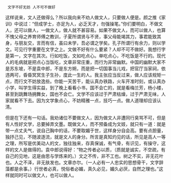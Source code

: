      文字不好无妨 人不可不做好 

   这样说来，文人还做得么？所以我向来不劝人做文人，只要做人便是。颜之推《家训》中说过：“但成学士，亦足为人，必乏天才，勿强操笔。”你们要明白，不做文人，还可以做人，一做文人，做人就不甚容易。如果不做文人，而可以做人，也算不愧父母之养育师傅之教训，子夏所谓贤与不贤，事父母能竭其力，事君能致其身，与朋友交，言而有信，虽曰未学，吾必谓之学矣。孔子所谓行有余力，则以学文。可见行字重要在文字之上。文做不好有什么要紧？人却不可不做好。我想行字是第一，文字在其次。行如吃饭，文如吃点心。单吃点心，不吃饭是不行的。现代人的毛病就是把点心当饭吃，文章非常庄重，而行为非常幽默。中国的幽默大家不是苏东坡，不是袁中郎，不是东方朔，而是把一切国事当儿戏，把官厅当家祠，依违两可，昏昏冥冥生子生孙，度此一生的人。我主张应当反过来，做人应该规矩一点，而行文不妨放逸些。你能一天苦干，能认真办铁路，火车开准时刻，或认真办小学，叫学生得实益，到了晚上看看小书，国不会亡的，就是看梅兰芳，杨小楼，甚至到跳舞场拥舞女，国也不会亡。文学不应该过于严肃枯燥，过于严肃无味，人家就看不下去。因为文学象点心，不妨精雅一点，技巧一点。做人道理却应该认清。 

   但是在下还有一句话。我劝诸位不要做文人，因为做文人非遭同行臭骂不可，但是有人性好文学，总要掉弄文墨。既做文人，而不预备成为文妓，就只有一道：就是带一点丈夫气，说自己胸中的话，不要取媚于世，这样身分自会高。要有点胆量，独抒己见，不随波逐流，就是文人的身分。所言是真知灼见的话，所见是高人一等之理，所写是优美动人的文，独往独来，存真保诚，有气骨，有识见，有操守，这样的文人是做得的。袁中郎说得好：“物之传者必以质，（质就是诚实，不空疏，有自己的见地，这是由思与学炼来的。）文之不传，非不工也。树之不实，非无花叶也。人之不泽，非无肤发也。文章亦尔。（一人必有一人忠实的思想骨干，文字辞藻都是余事。）行世者必真，悦俗者必媚，真久必见，媚久必厌，自然之理也。”这样就同时可以做文人，也可以做人。 

